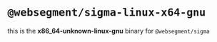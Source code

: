 # `@websegment/sigma-linux-x64-gnu`

this is the **x86_64-unknown-linux-gnu** binary for `@websegment/sigma`
